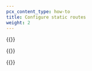 ```yaml
---
pcx_content_type: how-to
title: Configure static routes
weight: 2
---
```


{{<render file="_static-routes1.md" withParameters="Magic Transit;;/magic-transit/reference/tunnels-and-encapsulation/;;For more on how Cloudflare uses ECMP packet forwarding, refer to [Traffic steering](/magic-transit/reference/traffic-steering/).<br><br>You can also create and edit static routes using the [Magic Transit Static Routes API](/api/operations/magic-static-routes-list-routes).">}}

{{<render file="_static-routes2-prefixes-smaller-24.md">}}

{{<render file="_static-routes3.md" withParameters="**Magic Transit** > **Manage Magic Transit configuration** > **Configure**">}}